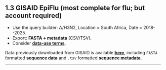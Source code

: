 ## 1.3 GISAID EpiFlu (most complete for flu; but account required)

-   Use the query builder: A/H3N2, Location = South Africa, Date = 2018--2025.
-   Export: **FASTA + metadata** (CSV/TSV).
-   Consider **[data-use terms](https://gisaid.org/terms-of-use/)**.

Data previously downloaded from GISAID is available **[here](https://github.com/giffordlabcvr/african-stars-flu-refset-workshop/tree/main/data)**, including `FASTA` formatted **[sequence data](https://github.com/giffordlabcvr/african-stars-flu-refset-workshop/blob/main/data/influenza_rsa_2021.fasta)** and `.tsv` formatted **[sequence metadata](https://github.com/giffordlabcvr/african-stars-flu-refset-workshop/blob/main/data/influenza_rsa_2021.tsv)**.

* * * * *
